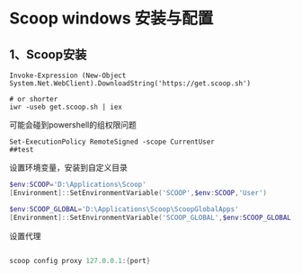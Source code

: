 # Scoop windows 安装与配置

## 1、Scoop安装
```shell
Invoke-Expression (New-Object System.Net.WebClient).DownloadString('https://get.scoop.sh')

# or shorter
iwr -useb get.scoop.sh | iex
```

可能会碰到powershell的组权限问题

```shell
Set-ExecutionPolicy RemoteSigned -scope CurrentUser
##test
```

设置环境变量，安装到自定义目录
``` powershell
$env:SCOOP='D:\Applications\Scoop'
[Environment]::SetEnvironmentVariable('SCOOP',$env:SCOOP,'User')

$env:SCOOP_GLOBAL='D:\Applications\Scoop\ScoopGlobalApps'
[Environment]::SetEnvironmentVariable('SCOOP_GLOBAL',$env:SCOOP_GLOBAL,'User')

```

设置代理
```powershell

scoop config proxy 127.0.0.1:{port}

```